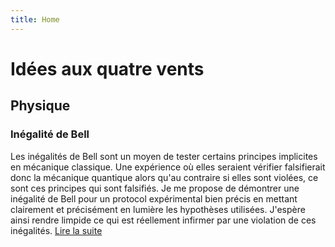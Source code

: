 ```yaml
---
title: Home
---
```


# Idées aux quatre vents

## Physique

### Inégalité de Bell

Les inégalités de Bell sont un moyen de tester certains principes implicites en mécanique classique. Une expérience où elles seraient vérifier falsifierait donc la mécanique quantique alors qu'au contraire si elles sont violées, ce sont ces principes qui sont falsifiés. Je me propose de démontrer une inégalité de Bell pour un protocol expérimental bien précis en mettant clairement et précisément en lumière les hypothèses utilisées. J'espère ainsi rendre limpide ce qui est réellement infirmer par une violation de ces inégalités. [Lire la suite](/bell-inequalities)